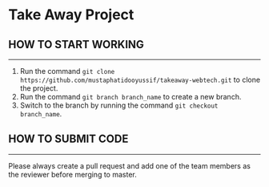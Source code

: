 # Take Away Project

## HOW TO START WORKING
-----------------------
1. Run the command ```git clone https://github.com/mustaphatidooyussif/takeaway-webtech.git``` to clone the project. 
2. Run the command ```git branch branch_name``` to create a new branch. 
3. Switch to the branch by running the command ```git checkout branch_name```. 


## HOW TO SUBMIT CODE
---------------------
Please always create a pull request and add one of the team members as the reviewer before merging to master. 
